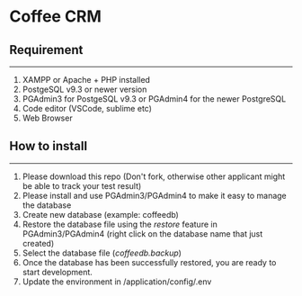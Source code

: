 # Coffee CRM

## Requirement
*****************
1. XAMPP or Apache + PHP installed
2. PostgeSQL v9.3 or newer version
3. PGAdmin3 for PostgeSQL v9.3 or PGAdmin4 for the newer PostgreSQL
4. Code editor (VSCode, sublime etc)
5. Web Browser


## How to install
*****************
1. Please download this repo (Don't fork, otherwise other applicant might be able to track your test result)
2. Please install and use PGAdmin3/PGAdmin4 to make it easy to manage the database
3. Create new database (example: coffeedb)
4. Restore the database file using the _restore_ feature in PGAdmin3/PGAdmin4 (right click on the database name that just created)
5. Select the database file (_coffeedb.backup_)
6. Once the database has been successfully restored, you are ready to start development.
7. Update the environment in /application/config/.env
